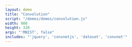 ```yaml
---
layout: demo
title: "Convolution"
script: "/demos/demos/convolution.js"
width: 900
height: 320
args: "'MNIST', false"
includes: "'jquery', 'convnetjs', 'dataset', 'convnet'"
---
```



